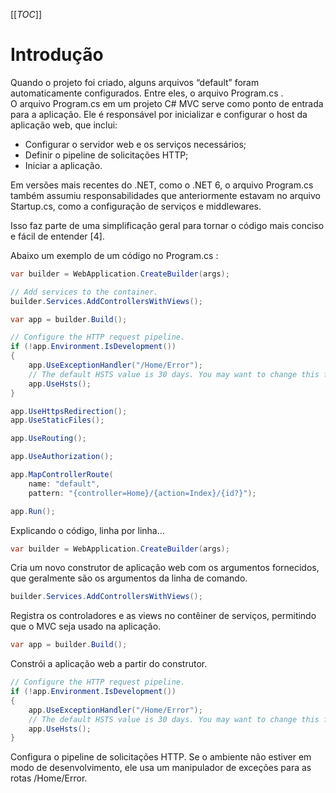 [[_TOC_]]

# Introdução
      
Quando o projeto foi criado, alguns arquivos “default” foram automaticamente configurados. Entre eles, o arquivo Program.cs .  
O arquivo Program.cs em um projeto C# MVC serve como ponto de entrada para a aplicação. Ele é responsável por inicializar e configurar o host da aplicação web, que inclui:

- Configurar o servidor web e os serviços necessários;
- Definir o pipeline de solicitações HTTP;
- Iniciar a aplicação.

Em versões mais recentes do .NET, como o .NET 6, o arquivo Program.cs também assumiu responsabilidades que anteriormente estavam no arquivo Startup.cs, como a configuração de serviços e middlewares. 

Isso faz parte de uma simplificação geral para tornar o código mais conciso e fácil de entender [4].

Abaixo um exemplo de um código no Program.cs :

```csharp
var builder = WebApplication.CreateBuilder(args);

// Add services to the container.
builder.Services.AddControllersWithViews();

var app = builder.Build();

// Configure the HTTP request pipeline.
if (!app.Environment.IsDevelopment())
{
    app.UseExceptionHandler("/Home/Error");
    // The default HSTS value is 30 days. You may want to change this for production scenarios, see https://aka.ms/aspnetcore-hsts.
    app.UseHsts();
}

app.UseHttpsRedirection();
app.UseStaticFiles();

app.UseRouting();

app.UseAuthorization();

app.MapControllerRoute(
    name: "default",
    pattern: "{controller=Home}/{action=Index}/{id?}");

app.Run();
```

Explicando o código, linha por linha...

```csharp      
var builder = WebApplication.CreateBuilder(args);
```
Cria um novo construtor de aplicação web com os argumentos fornecidos, que geralmente são os argumentos da linha de comando.  

```csharp
builder.Services.AddControllersWithViews();
```
Registra os controladores e as views no contêiner de serviços, permitindo que o MVC seja usado na aplicação.

```csharp
var app = builder.Build();
```
Constrói a aplicação web a partir do construtor.

```csharp      
// Configure the HTTP request pipeline.
if (!app.Environment.IsDevelopment())
{
    app.UseExceptionHandler("/Home/Error");
    // The default HSTS value is 30 days. You may want to change this for production scenarios, see https://aka.ms/aspnetcore-hsts.
    app.UseHsts();
}
```
Configura o pipeline de solicitações HTTP. Se o ambiente não estiver em modo de desenvolvimento, ele usa um manipulador de exceções para as rotas /Home/Error.

